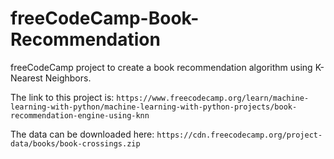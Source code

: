 # freeCodeCamp-Book-Recommendation
freeCodeCamp project to create a book recommendation algorithm using K-Nearest Neighbors. 

The link to this project is: `https://www.freecodecamp.org/learn/machine-learning-with-python/machine-learning-with-python-projects/book-recommendation-engine-using-knn`

The data can be downloaded here: `https://cdn.freecodecamp.org/project-data/books/book-crossings.zip`
